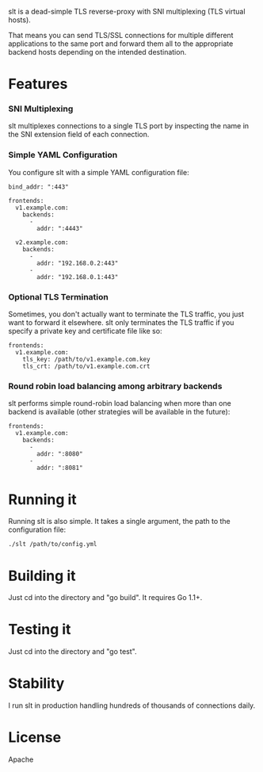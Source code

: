 slt is a dead-simple TLS reverse-proxy with SNI multiplexing (TLS virtual hosts).

That means you can send TLS/SSL connections for multiple different applications to the same port and forward
them all to the appropriate backend hosts depending on the intended destination.

# Features

### SNI Multiplexing
slt multiplexes connections to a single TLS port by inspecting the name in the SNI extension field of each connection.

### Simple YAML Configuration
You configure slt with a simple YAML configuration file:

    bind_addr: ":443"

    frontends:
      v1.example.com:
        backends:
          -
            addr: ":4443"

      v2.example.com:
        backends:
          -
            addr: "192.168.0.2:443"
          -
            addr: "192.168.0.1:443"


### Optional TLS Termination
Sometimes, you don't actually want to terminate the TLS traffic, you just want to forward it elsewhere. slt only
terminates the TLS traffic if you specify a private key and certificate file like so:

    frontends:
      v1.example.com:
        tls_key: /path/to/v1.example.com.key
        tls_crt: /path/to/v1.example.com.crt


### Round robin load balancing among arbitrary backends
slt performs simple round-robin load balancing when more than one backend is available (other strategies will be available in the future):

    frontends:
      v1.example.com:
        backends:
          -
            addr: ":8080"
          -
            addr: ":8081"


# Running it
Running slt is also simple. It takes a single argument, the path to the configuration file:

    ./slt /path/to/config.yml


# Building it
Just cd into the directory and "go build". It requires Go 1.1+.

# Testing it
Just cd into the directory and "go test".

# Stability
I run slt in production handling hundreds of thousands of connections daily.

# License
Apache
